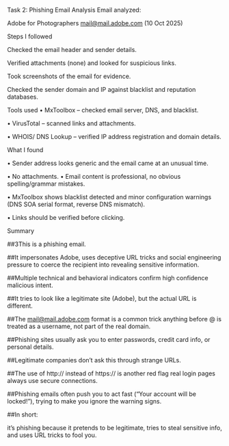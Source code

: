 Task 2: Phishing Email Analysis Email analyzed: 

Adobe for Photographers <mail@mail.adobe.com> (10 Oct 2025) 

Steps I followed 

Checked the email header and sender details. 

Verified attachments (none) and looked for suspicious links.

Took screenshots of the email for evidence.

Checked the sender domain and IP against blacklist and reputation databases.
   
Tools used
•	MxToolbox – checked email server, DNS, and blacklist.
   
•	VirusTotal – scanned links and attachments.
    
•	WHOIS/ DNS Lookup – verified IP address registration and domain details.

What I found

•	Sender address looks generic and the email came at an unusual time.

•	No attachments. •	Email content is professional, no obvious spelling/grammar mistakes. 

•	MxToolbox shows blacklist detected and minor configuration warnings (DNS SOA serial format, reverse DNS mismatch).

•	Links should be verified before clicking.

Summary

##3This is a phishing email. 

##It impersonates Adobe, uses deceptive URL tricks and social engineering pressure to coerce the recipient into revealing sensitive information.

##Multiple technical and behavioral indicators confirm high confidence malicious intent.  

##It tries to look like a legitimate site (Adobe), but the actual URL is different.

##The mail@mail.adobe.com format is a common trick anything before @ is treated as a username, not part of the real domain.  

##Phishing sites usually ask you to enter passwords, credit card info, or personal details. 

##Legitimate companies don’t ask this through strange URLs.

##The use of http:// instead of https:// is another red flag real login pages always use secure connections.  

##Phishing emails often push you to act fast (“Your account will be locked!”), trying to make you ignore the warning signs. 

##In short: 

it’s phishing because it pretends to be legitimate, tries to steal sensitive info, and uses URL tricks to fool you.
